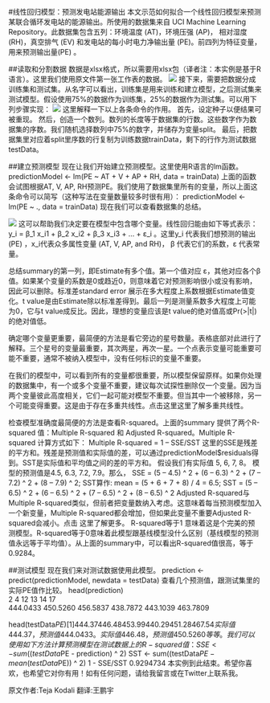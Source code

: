 #线性回归模型：预测发电站能源输出
本文示范如何拟合一个线性回归模型来预测某联合循环发电站的能源输出。所使用的数据集来自 UCI Machine Learning Repository。此数据集包含五列：环境温度 (AT)，环境压强 (AP)， 相对湿度(RH)，真空排气 (EV) 和发电站的每小时电力净输出量 (PE)。前四列为特征变量，用来预测输出量(PE) 。

##读取和分割数据
数据是xlsx格式，所以需要用xlsx包（译者注：本实例是基于R语言）。这里我们使用原文件第一张工作表的数据。
![](http://static.datartisan.com/upload/attachment/2015/10/5WWqUONx.png)
接下来，需要把数据分成训练集和测试集。从名字可以看出，训练集是用来训练和建立模型，之后测试集来测试模型。假设使用75%的数据作为训练集，25%的数据作为测试集。可以用下列步骤实现：
![](http://static.datartisan.com/upload/attachment/2015/10/brUWFZIa.png)
这里解释一下以上各条命令的作用。
首先，设定种子以便结果可被重现。 
然后，创造一个数列。数列的长度等于数据集的行数。这些数字作为数据集的序数。我们随机选择数列中75%的数字，并储存为变量split。
最后，把数据集里对应着split里序数的行复制为训练数据trainData，剩下的行作为测试数据testData。

##建立预测模型
现在让我们开始建立预测模型。这里使用R语言的lm函数。
predictionModel <- lm(PE ~ AT + V + AP + RH, data = trainData) 
上面的函数会试图根据AT, V, AP, RH预测PE。我们使用了数据集里所有的变量，所以上面这条命令可以简写（这种写法在变量数量较多时很有用）：
predictionModel <- lm(PE ~ ., data = trainData) 
现在我们可以查看数据集的总结。

![](http://static.datartisan.com/upload/attachment/2015/10/pjy6v8id.png)
这可以帮助我们决定要在模型中包含哪个变量。线性回归能由如下等式表示： y_i = β_1 x_i1 + β_2 x_i2 + β_3 x_i3 + … + ε_i 。这里y_i 代表我们想预测的输出(PE) ，x_i代表众多属性变量 (AT, V, AP, and RH)， β 代表它们的系数，ε 代表常量。

总结summary的第一列，即Estimate有多个值。第一个值对应 ε，其他对应各个β值。如果某个变量的系数是0或趋近0，则意味着它对预测影响很小或没有影响，因此可以删除。标准差standard error 展示在多大程度上系数根据Estimate值变化。t value是由Estimate除以标准差得到。最后一列是测量系数多大程度上可能为0，它与t value成反比。因此，理想的变量应该是t value的绝对值高或Pr(>|t|) 的绝对值低。

确定哪个变量更重要，最简便的方法是看它旁边的星号数量。表格底部对此进行了解释。三个星号的变量最重要，其次两星，再次一星。一个点表示变量可能重要可能不重要，通常不被纳入模型中，没有任何标识的变量不重要。

在我们的模型中，可以看到所有的变量都很重要，所以模型保留原样。如果你处理的数据集中，有一个或多个变量不重要，建议每次试探性删除仅一个变量。因为当两个变量彼此高度相关，它们一起可能对模型不重要。但当其中一个被移除，另一个可能变得重要。这是由于存在多重共线性。点击这里这里了解多重共线性。

检查模型准确度最简便的方法是查看R-squared。上面的summary 提供了两个R-squared 值：Multiple R-squared 和 Adjusted R-squared。Multiple R-squared 计算方式如下：
Multiple R-squared = 1 – SSE/SST 
这里的SSE是残差的平方和。残差是预测值和实际值的差，可以通过predictionModel$residuals得到。SST是实际值和平均值之间的差的平方和。
假设我们有实际值 5, 6, 7, 8。 模型的预测值是4.5, 6.3, 7.2, 7.9。那么， SSE = (5 – 4.5) ^ 2 + (6 – 6.3) ^ 2 + (7 – 7.2) ^ 2 + (8 – 7.9) ^ 2; SST算作: mean = (5 + 6 + 7 + 8) / 4 = 6.5; SST = (5 – 6.5) ^ 2 + (6 – 6.5) ^ 2 + (7 – 6.5) ^ 2 + (8 – 6.5) ^ 2
Adjusted R-squared与Multiple R-squared类似，但前者把变量数纳入考虑。这意味着每当预测模型加入一个新变量，Multiple R-squared都会增加，但如果此变量不重要Adjusted R-squared会减小。点击 这里了解更多。
R-squared等于1 意味着这是个完美的预测模型。R-squared等于0意味着此模型跟基线模型没什么区别（基线模型的预测值永远等于平均值）。从上面的summary中，可以看出R-squared值很高，等于0.9284。

##测试模型
现在我们来对测试数据使用此模型。
prediction <- predict(predictionModel, newdata = testData) 
查看几个预测值，跟测试集里的实际PE值作比较。
head(prediction)         
2        4       12       13       14       17  
444.0433 450.5260 456.5837 438.7872 443.1039 463.7809   

head(testData$PE)  
[1] 444.37 446.48 453.99 440.29 451.28 467.54 
实际值444.37，预测值444.0433。实际值446.48，预测值450.5260等等。
我们可以使用如下方法计算预测模型在测试数据上的R-squared值：
SSE <- sum((testData$PE - prediction) ^ 2) 
SST <- sum((testData$PE - mean(testData$PE)) ^ 2) 
1 - SSE/SST  0.9294734 
本实例到此结束。希望你喜欢，也希望它对你有用！如有任何问题，请给我留言或在Twitter上联系我。


原文作者:Teja Kodali
翻译:王鹏宇
